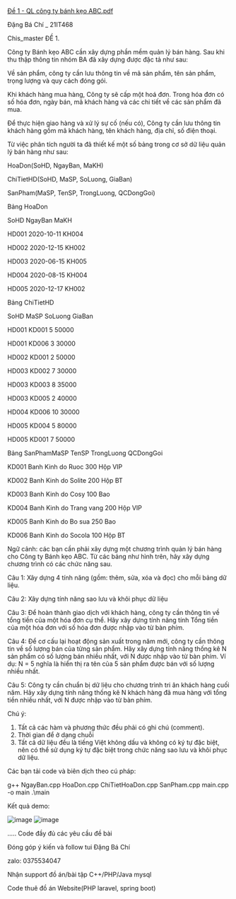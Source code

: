 [Đề 1 - QL công ty bánh kẹo ABC.pdf](https://github.com/chidb2k3/company/files/14622470/D.1.-.QL.cong.ty.banh.k.o.ABC.pdf)

Đặng Bá Chí _ 21IT468

Chis_master
ĐỀ 1.

Công ty Bánh kẹo ABC cần xây dựng phần mềm quản lý bán hàng. Sau khi thu thập thông
tin nhóm BA đã xây dựng được đặc tả như sau:

Về sản phẩm, công ty cần lưu thông tin về mã sản phẩm, tên sản phẩm, trọng lượng và quy
cách đóng gói.

Khi khách hàng mua hàng, Công ty sẽ cấp một hoá đơn. Trong hóa đơn có số hóa đơn,
ngày bán, mã khách hàng và các chi tiết về các sản phẩm đã mua.

Để thực hiện giao hàng và xử lý sự cố (nếu có), Công ty cần lưu thông tin khách hàng gồm
mã khách hàng, tên khách hàng, địa chỉ, số điện thoại.

Từ việc phân tích người ta đã thiết kế một số bảng trong cơ sở dữ liệu quản lý bán hàng
như sau:

HoaDon(SoHD, NgayBan, MaKH)

ChiTietHD(SoHD, MaSP, SoLuong, GiaBan)

SanPham(MaSP, TenSP, TrongLuong, QCDongGoi)

Bảng HoaDon

SoHD NgayBan MaKH

HD001 2020-10-11 KH004

HD002 2020-12-15 KH002

HD003 2020-06-15 KH005

HD004 2020-08-15 KH004

HD005 2020-12-17 KH002


Bảng ChiTietHD

SoHD MaSP SoLuong GiaBan

HD001 KD001 5 50000

HD001 KD006 3 30000

HD002 KD001 2 50000

HD003 KD002 7 30000

HD003 KD003 8 35000

HD003 KD005 2 40000

HD004 KD006 10 30000

HD005 KD004 5 80000

HD005 KD001 7 50000


Bảng SanPhamMaSP TenSP TrongLuong QCDongGoi

KD001 Banh Kinh do Ruoc 300 Hộp VIP

KD002 Banh Kinh do Solite 200 Hộp BT

KD003 Banh Kinh do Cosy 100 Bao

KD004 Banh Kinh do Trang vang 200 Hộp VIP

KD005 Banh Kinh do Bo sua 250 Bao

KD006 Banh Kinh do Socola 100 Hộp BT


Ngữ cảnh: các bạn cần phải xây dựng một chương trình quản lý bán hàng cho Công ty
Bánh kẹo ABC. Từ các bảng như hình trên, hãy xây dựng chương trình có các chức năng
sau.

Câu 1: Xây dựng 4 tính năng (gồm: thêm, sửa, xóa và đọc) cho mỗi bảng dữ liệu.

Câu 2: Xây dựng tính năng sao lưu và khôi phục dữ liệu

Câu 3: Để hoàn thành giao dịch với khách hàng, công ty cần thông tin về tổng tiền của một
hóa đơn cụ thể. Hãy xây dựng tính năng tính Tổng tiền của một hóa đơn với số hóa đơn
được nhập vào từ bàn phím.

Câu 4: Để cơ cấu lại hoạt động sản xuất trong năm mới, công ty cần thông tin về số lượng
bán của từng sản phẩm. Hãy xây dựng tính năng thống kê N sản phẩm có số lượng bán
nhiều nhất, với N được nhập vào từ bàn phím. Ví dụ: N = 5 nghĩa là hiển thị ra tên của 5
sản phẩm được bán với số lượng nhiều nhất.

Câu 5: Công ty cần chuẩn bị dữ liệu cho chương trình tri ân khách hàng cuối năm. Hãy xây
dựng tính năng thống kê N khách hàng đã mua hàng với tổng tiền nhiều nhất, với N được
nhập vào từ bàn phím.

Chú ý:
1. Tất cả các hàm và phương thức đều phải có ghi chú (comment).
2. Thời gian để ở dạng chuỗi
3. Tất cả dữ liệu đều là tiếng Việt không dấu và không có ký tự đặc biệt, nên có thể sử
dụng ký tự đặc biệt trong chức năng sao lưu và khôi phục dữ liệu.

Các bạn tải code và biên dịch theo cú pháp:

g++ NgayBan.cpp HoaDon.cpp ChiTietHoaDon.cpp SanPham.cpp main.cpp -o main
.\main

Kết quả demo:

![image](https://github.com/chidb2k3/company/assets/106579016/d0cee347-f73e-49f9-a533-2ba2f7e5fe83)
![image](https://github.com/chidb2k3/company/assets/106579016/34936eed-a3b3-4a4d-8725-80b8297e7b98)

..... Code đầy đủ các yêu cầu đề bài

Đóng góp ý kiến và follow tui Đặng Bá Chí

zalo: 0375534047

Nhận support đồ án/bài tập C++/PHP/Java mysql

Code thuê đồ án Website(PHP laravel, spring boot)



